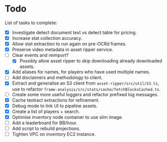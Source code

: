# Todo

List of tasks to complete:

-   [x] Investigate detect document text vs detect table for pricing.
-   [x] Increase stat collection accuracy.
-   [x] Allow stat extraction to run again on pre-OCRd frames.
-   [x] Preserve video metadata in asset ripper service.
-   [ ] Clear events and reimport?
    -   [x] Possibly allow asset ripper to skip downloading already downloaded assets.
-   [x] Add aliases for names, for players who have used multiple names.
-   [ ] Add disclaimers and methodology to client.
-   [x] Extract and generalise an S3 client from `asset-ripper/src/util/S3.ts`, use to refactor `frame-analysis/src/stats/cache/fetchBlocksCached.ts`.
-   [ ] Create some more useful loggers and refactor prefixed log messages.
-   [x] Cache textract extractions for refinement.
-   [x] Debug mode to link UI to pipeline assets.
-   [x] Create a list of players + search.
-   [x] Optimise inventory node container to use slim image.
-   [ ] Add a leaderboard for BB/hour.
-   [ ] Add script to rebuild projections.
-   [ ] Tighten VPC on inventory EC2 instance.
